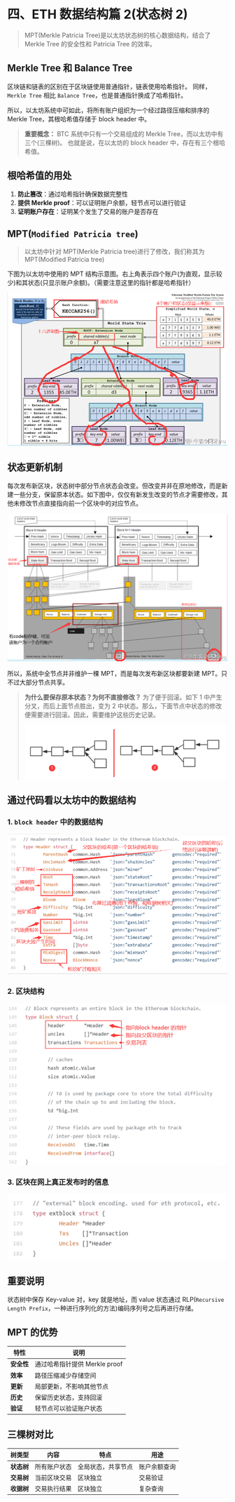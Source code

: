 # 四、ETH 数据结构篇 2(状态树 2)

> MPT(Merkle Patricia Tree)是以太坊状态树的核心数据结构，结合了 Merkle Tree 的安全性和 Patricia Tree 的效率。

## Merkle Tree 和 Balance Tree

区块链和链表的区别在于区块链使用普通指针，链表使用哈希指针。
同样，`Merkle Tree` 相比 `Balance Tree`，也是普通指针换成了哈希指针。

所以，以太坊系统中可如此，将所有账户组织为一个经过路径压缩和排序的 Merkle Tree，其根哈希值存储于 block header 中。

> **重要概念：** BTC 系统中只有一个交易组成的 Merkle Tree，而以太坊中有三个(三棵树)。
> 也就是说，在以太坊的 block header 中，存在有三个根哈希值。

## 根哈希值的用处

1. **防止篡改**：通过哈希指针确保数据完整性
2. **提供 Merkle proof**：可以证明账户余额，轻节点可以进行验证
3. **证明账户存在**：证明某个发生了交易的账户是否存在

## MPT(`Modified Patricia tree`)

> 以太坊中针对 MPT(Merkle Patricia tree)进行了修改，我们称其为 MPT(Modified Patricia tree)

下图为以太坊中使用的 MPT 结构示意图。右上角表示四个账户(为直观，显示较少)和其状态(只显示账户余额)。（需要注意这里的指针都是哈希指针）

![MPT结构示意图](images/img_3.png)

## 状态更新机制

每次发布新区块，状态树中部分节点状态会改变。但改变并非在原地修改，而是新建一些分支，保留原本状态。如下图中，仅仅有新发生改变的节点才需要修改，其他未修改节点直接指向前一个区块中的对应节点。

![MPT状态更新](images/img_4.png)

所以，系统中全节点并非维护一棵 MPT，而是每次发布新区块都要新建 MPT。只不过大部分节点共享。

> **为什么要保存原本状态？为何不直接修改？**
> 为了便于回滚。如下 1 中产生分叉，而后上面节点胜出，变为 2 中状态。那么，下面节点中状态的修改便需要进行回滚。因此，需要维护这些历史记录。
>
> ![状态示意图](images/img_5.png)

## 通过代码看以太坊中的数据结构

### 1. `block header` 中的数据结构

![数据结构](images/img_6.png)

### 2. 区块结构

![区块结构](images/img_7.png)

### 3. 区块在网上真正发布时的信息

![发布时的信息](images/img_8.png)

## 重要说明

状态树中保存 Key-value 对，key 就是地址，而 value 状态通过 RLP(`Recursive Length Prefix`，一种进行序列化的方法)编码序列号之后再进行存储。

## MPT 的优势

| 特性       | 说明                          |
| ---------- | ----------------------------- |
| **安全性** | 通过哈希指针提供 Merkle proof |
| **效率**   | 路径压缩减少存储空间          |
| **更新**   | 局部更新，不影响其他节点      |
| **历史**   | 保留历史状态，支持回滚        |
| **验证**   | 轻节点可以验证账户状态        |

## 三棵树对比

| 树类型     | 内容         | 特点               | 用途         |
| ---------- | ------------ | ------------------ | ------------ |
| **状态树** | 所有账户状态 | 全局状态，共享节点 | 账户余额查询 |
| **交易树** | 当前区块交易 | 区块独立           | 交易验证     |
| **收据树** | 交易执行结果 | 区块独立           | 复杂查询     |
